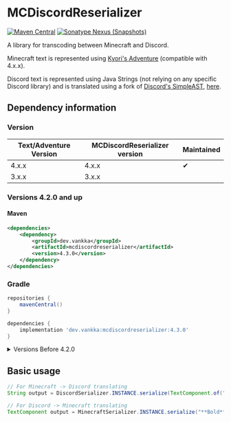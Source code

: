 # MCDiscordReserializer 

[![Maven Central](https://img.shields.io/maven-central/v/dev.vankka/mcdiscordreserializer?label=release)](https://central.sonatype.com/search?q=g%3Adev.vankka+a%3Amcdiscordreserializer)
[![Sonatype Nexus (Snapshots)](https://img.shields.io/nexus/s/dev.vankka/mcdiscordreserializer?label=dev&server=https%3A%2F%2Fs01.oss.sonatype.org)](https://s01.oss.sonatype.org/#view-repositories;snapshots~browsestorage~dev/vankka)

A library for transcoding between Minecraft and Discord.

Minecraft text is represented using [Kyori's Adventure](https://github.com/KyoriPowered/adventure) (compatible with 4.x.x).

Discord text is represented using Java Strings (not relying on any specific Discord library) 
and is translated using a fork of [Discord's SimpleAST](https://github.com/discordapp/SimpleAST), 
[here](https://github.com/Vankka/SimpleAST).

## Dependency information

### Version
| Text/Adventure Version | MCDiscordReserializer version | Maintained |
|----|----|----|
| 4.x.x | 4.x.x | ✔ |
| 3.x.x | 3.x.x | ️ |

### Versions 4.2.0 and up

#### Maven
```xml
<dependencies>
    <dependency>
        <groupId>dev.vankka</groupId>
        <artifactId>mcdiscordreserializer</artifactId>
        <version>4.3.0</version>
    </dependency>
</dependencies>
```

### Gradle
```groovy
repositories {
    mavenCentral()
}

dependencies {
    implementation 'dev.vankka:mcdiscordreserializer:4.3.0'
}
```

<details>
    <summary>Versions Before 4.2.0</summary>

    #### Maven
    ```xml
    <repositories>
        <repository>
            <id>Vankka-Nexus</id>
            <url>https://nexus.vankka.dev/repository/maven-public/</url>
        </repository>
    </repositories>
    
    <dependencies>
        <dependency>
            <groupId>dev.vankka</groupId>
            <artifactId>MCDiscordReserializer</artifactId>
            <version>3.0.1</version>
        </dependency>
    </dependencies>
    ```
    
    #### Gradle
    ```groovy
    repositories {
        maven { 
          id 'Vankka-Nexus'
          url 'https://nexus.vankka.dev/repository/maven-public/' 
        }
    }
    
    dependencies {
        implementation 'dev.vankka:MCDiscordReserializer:3.0.1'
    }
    ```
</details>


## Basic usage
```java
// For Minecraft -> Discord translating
String output = DiscordSerializer.INSTANCE.serialize(TextComponent.of("Bold").decoration(TextDecoration.BOLD, true));

// For Discord -> Minecraft translating
TextComponent output = MinecraftSerializer.INSTANCE.serialize("**Bold**");
```
